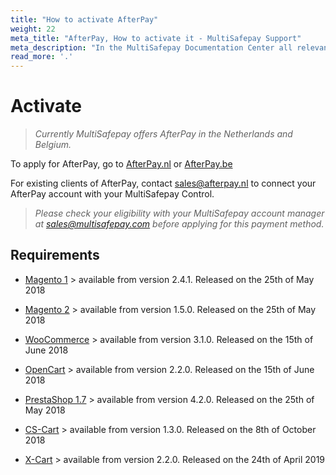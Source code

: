 ```yaml
---
title: "How to activate AfterPay"
weight: 22
meta_title: "AfterPay, How to activate it - MultiSafepay Support"
meta_description: "In the MultiSafepay Documentation Center all relevant information regarding our Plugins and API. As well as Support pages for Payment Method, Tools and General Questions. You can also find the contact details of our Support Team and Integration Team."
read_more: '.'
---
```


# Activate 

>_Currently MultiSafepay offers AfterPay in the Netherlands and Belgium._

To apply for AfterPay, go to [AfterPay.nl](https://www.afterpay.nl/nl/zakelijk/offerte) or [AfterPay.be](https://www.afterpay.be/be/footer/zakelijke-partners/offerte-aanvragen)

For existing clients of AfterPay, contact <sales@afterpay.nl> to connect your AfterPay account with your MultiSafepay Control.   

>_Please check your eligibility with your MultiSafepay account manager at <sales@multisafepay.com> before applying for this payment method._

## Requirements

+ [Magento 1](/integrations/magento1/changelog/) > available from version 2.4.1. Released on the 25th of May 2018

+ [Magento 2](/integrations/magento2/changelog/) > available from version 1.5.0. Released on the 25th of May 2018

+ [WooCommerce](/integrations/woocommerce/changelog/) > available from version 3.1.0. Released on the 15th of June 2018

+ [OpenCart](/integrations/opencart/changelog/) > available from version 2.2.0. Released on the 15th of June 2018

+ [PrestaShop 1.7](/integrations/prestashop-1-7/changelog/) > available from version 4.2.0. Released on the 25th of May 2018

+ [CS-Cart](/integrations/cs-cart/changelog/) > available from version 1.3.0. Released on the 8th of October 2018

+ [X-Cart](/integrations/x-cart/) > available from version 2.2.0. Released on the 24th of April 2019


